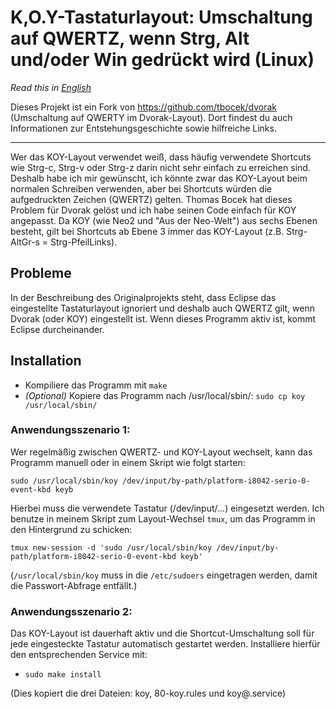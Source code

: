 # K,O.Y-Tastaturlayout: Umschaltung auf QWERTZ, wenn Strg, Alt und/oder Win gedrückt wird (Linux)

*Read this in [English](README.md)*

Dieses Projekt ist ein Fork von https://github.com/tbocek/dvorak (Umschaltung auf QWERTY im Dvorak-Layout). Dort findest du auch Informationen zur Entstehungsgeschichte sowie hilfreiche Links.

---

Wer das KOY-Layout verwendet weiß, dass häufig verwendete Shortcuts wie Strg-c, Strg-v oder Strg-z darin nicht sehr einfach zu erreichen sind. Deshalb habe ich mir gewünscht, ich könnte zwar das KOY-Layout beim normalen Schreiben verwenden, aber bei Shortcuts würden die aufgedruckten Zeichen (QWERTZ) gelten. Thomas Bocek hat dieses Problem für Dvorak gelöst und ich habe seinen Code einfach für KOY angepasst. Da KOY (wie Neo2 und "Aus der Neo-Welt") aus sechs Ebenen besteht, gilt bei Shortcuts ab Ebene 3 immer das KOY-Layout (z.B. Strg-AltGr-s = Strg-PfeilLinks).

## Probleme

In der Beschreibung des Originalprojekts steht, dass Eclipse das eingestellte Tastaturlayout ignoriert und deshalb auch QWERTZ gilt, wenn Dvorak (oder KOY) eingestellt ist. Wenn dieses Programm aktiv ist, kommt Eclipse durcheinander.

## Installation

 * Kompiliere das Programm mit ```make```
 * *(Optional)* Kopiere das Programm nach /usr/local/sbin/: ```sudo cp koy /usr/local/sbin/```
 
### Anwendungsszenario 1:

Wer regelmäßig zwischen QWERTZ- und KOY-Layout wechselt, kann das Programm manuell oder in einem Skript wie folgt starten:

```sudo /usr/local/sbin/koy /dev/input/by-path/platform-i8042-serio-0-event-kbd keyb```

Hierbei muss die verwendete Tastatur (/dev/input/...) eingesetzt werden.
Ich benutze in meinem Skript zum Layout-Wechsel ```tmux```, um das Programm in den Hintergrund zu schicken:

```tmux new-session -d 'sudo /usr/local/sbin/koy /dev/input/by-path/platform-i8042-serio-0-event-kbd keyb'```

(```/usr/local/sbin/koy``` muss in die ```/etc/sudoers``` eingetragen werden, damit die Passwort-Abfrage entfällt.)

### Anwendungsszenario 2:

Das KOY-Layout ist dauerhaft aktiv und die Shortcut-Umschaltung soll für jede eingesteckte Tastatur automatisch gestartet werden. Installiere hierfür den entsprechenden Service mit:

 * ```sudo make install```

(Dies kopiert die drei Dateien: koy, 80-koy.rules und koy@.service)

